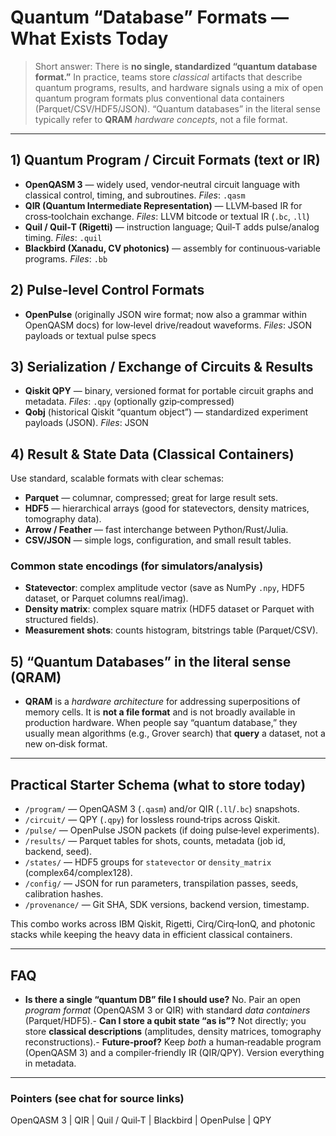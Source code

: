 # Quantum “Database” Formats — What Exists Today

> Short answer: There is **no single, standardized “quantum database format.”** In practice, teams store *classical* artifacts that describe quantum programs, results, and hardware signals using a mix of open quantum program formats plus conventional data containers (Parquet/CSV/HDF5/JSON). “Quantum databases” in the literal sense typically refer to **QRAM** *hardware concepts*, not a file format.

---

## 1) Quantum **Program / Circuit** Formats (text or IR)
- **OpenQASM 3** — widely used, vendor‑neutral circuit language with classical control, timing, and subroutines.  *Files*: `.qasm`
- **QIR (Quantum Intermediate Representation)** — LLVM‑based IR for cross‑toolchain exchange.  *Files*: LLVM bitcode or textual IR (`.bc`, `.ll`)
- **Quil / Quil‑T (Rigetti)** — instruction language; Quil‑T adds pulse/analog timing.  *Files*: `.quil`
- **Blackbird (Xanadu, CV photonics)** — assembly for continuous‑variable programs.  *Files*: `.bb`

## 2) **Pulse‑level** Control Formats
- **OpenPulse** (originally JSON wire format; now also a grammar within OpenQASM docs) for low‑level drive/readout waveforms.  *Files*: JSON payloads or textual pulse specs

## 3) **Serialization** / Exchange of Circuits & Results
- **Qiskit QPY** — binary, versioned format for portable circuit graphs and metadata.  *Files*: `.qpy` (optionally gzip‑compressed)
- **Qobj** (historical Qiskit “quantum object”) — standardized experiment payloads (JSON).  *Files*: JSON

## 4) **Result & State Data (Classical Containers)**
Use standard, scalable formats with clear schemas:
- **Parquet** — columnar, compressed; great for large result sets.
- **HDF5** — hierarchical arrays (good for statevectors, density matrices, tomography data).
- **Arrow / Feather** — fast interchange between Python/Rust/Julia.
- **CSV/JSON** — simple logs, configuration, and small result tables.

### Common state encodings (for simulators/analysis)
- **Statevector**: complex amplitude vector (save as NumPy `.npy`, HDF5 dataset, or Parquet columns real/imag).
- **Density matrix**: complex square matrix (HDF5 dataset or Parquet with structured fields).
- **Measurement shots**: counts histogram, bitstrings table (Parquet/CSV).

## 5) “Quantum Databases” in the literal sense (QRAM)
- **QRAM** is a *hardware architecture* for addressing superpositions of memory cells. It is **not a file format** and is not broadly available in production hardware. When people say “quantum database,” they usually mean algorithms (e.g., Grover search) that **query** a dataset, not a new on‑disk format.

---

## Practical Starter Schema (what to store today)
- `/program/` — OpenQASM 3 (`.qasm`) and/or QIR (`.ll`/`.bc`) snapshots.
- `/circuit/` — QPY (`.qpy`) for lossless round‑trips across Qiskit.
- `/pulse/` — OpenPulse JSON packets (if doing pulse‑level experiments).
- `/results/` — Parquet tables for shots, counts, metadata (job id, backend, seed).
- `/states/` — HDF5 groups for `statevector` or `density_matrix` (complex64/complex128).
- `/config/` — JSON for run parameters, transpilation passes, seeds, calibration hashes.
- `/provenance/` — Git SHA, SDK versions, backend version, timestamp.

This combo works across IBM Qiskit, Rigetti, Cirq/Cirq‑IonQ, and photonic stacks while keeping the heavy data in efficient classical containers.

---

## FAQ
- **Is there a single “quantum DB” file I should use?** No. Pair an open *program format* (OpenQASM 3 or QIR) with standard *data containers* (Parquet/HDF5).- **Can I store a qubit state “as is”?** Not directly; you store **classical descriptions** (amplitudes, density matrices, tomography reconstructions).- **Future‑proof?** Keep *both* a human‑readable program (OpenQASM 3) and a compiler‑friendly IR (QIR/QPY). Version everything in metadata.

---

### Pointers (see chat for source links)
OpenQASM 3 | QIR | Quil / Quil‑T | Blackbird | OpenPulse | QPY
